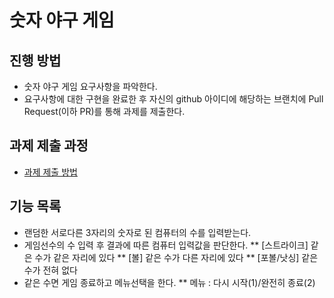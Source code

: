 # 숫자 야구 게임
## 진행 방법
* 숫자 야구 게임 요구사항을 파악한다.
* 요구사항에 대한 구현을 완료한 후 자신의 github 아이디에 해당하는 브랜치에 Pull Request(이하 PR)를 통해 과제를 제출한다.

## 과제 제출 과정
* [과제 제출 방법](https://github.com/next-step/nextstep-docs/tree/master/precourse)

## 기능 목록
* 랜덤한 서로다른 3자리의 숫자로 된 컴퓨터의 수를 입력받는다.
* 게임선수의 수 입력 후 결과에 따른 컴퓨터 입력값을 판단한다.
  ** [스트라이크] 같은 수가 같은 자리에 있다
  ** [볼] 		   같은 수가 다른 자리에 있다
  ** [포볼/낫싱]  같은수가 전혀 없다
* 같은 수면 게임 종료하고 메뉴선택을 한다.
  ** 메뉴 : 다시 시작(1)/완전히 종료(2)
